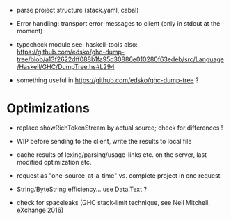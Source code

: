 
* parse project structure (stack.yaml, cabal)

* Error handling: transport error-messages to client (only in stdout at the moment)

* typecheck module
see: haskell-tools
also: https://github.com/edsko/ghc-dump-tree/blob/a13f2622dff088b1fa95d30886e010280f63edeb/src/Language/Haskell/GHC/DumpTree.hs#L294

* something useful in https://github.com/edsko/ghc-dump-tree ?


Optimizations
=============
* replace showRichTokenStream by actual source; check for differences !

* WIP before sending to the client, write the results to local file

* cache results of lexing/parsing/usage-links etc. on the server, last-modified optimization etc.

* request as "one-source-at-a-time" vs. complete project in one request

* String/ByteString efficiency... use Data.Text ?

* check for spaceleaks (GHC stack-limit technique, see Neil Mitchell, eXchange 2016)
